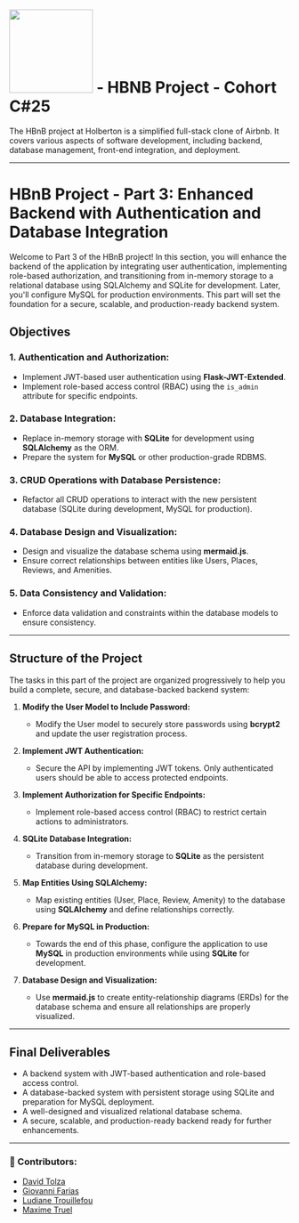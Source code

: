 # <img src="https://cdn.prod.website-files.com/6105315644a26f77912a1ada/63eea844ae4e3022154e2878_Holberton-p-800.png" width="150" /> - HBNB Project - Cohort C#25  
The HBnB project at Holberton is a simplified full-stack clone of Airbnb. It covers various aspects of software development, including backend, database management, front-end integration, and deployment.

---
# HBnB Project - Part 3: Enhanced Backend with Authentication and Database Integration

Welcome to Part 3 of the HBnB project! In this section, you will enhance the backend of the application by integrating user authentication, implementing role-based authorization, and transitioning from in-memory storage to a relational database using SQLAlchemy and SQLite for development. Later, you'll configure MySQL for production environments. This part will set the foundation for a secure, scalable, and production-ready backend system.

## Objectives

### 1. **Authentication and Authorization:**
   - Implement JWT-based user authentication using **Flask-JWT-Extended**.
   - Implement role-based access control (RBAC) using the `is_admin` attribute for specific endpoints.

### 2. **Database Integration:**
   - Replace in-memory storage with **SQLite** for development using **SQLAlchemy** as the ORM.
   - Prepare the system for **MySQL** or other production-grade RDBMS.

### 3. **CRUD Operations with Database Persistence:**
   - Refactor all CRUD operations to interact with the new persistent database (SQLite during development, MySQL for production).

### 4. **Database Design and Visualization:**
   - Design and visualize the database schema using **mermaid.js**.
   - Ensure correct relationships between entities like Users, Places, Reviews, and Amenities.

### 5. **Data Consistency and Validation:**
   - Enforce data validation and constraints within the database models to ensure consistency.

---

## Structure of the Project

The tasks in this part of the project are organized progressively to help you build a complete, secure, and database-backed backend system:

1. **Modify the User Model to Include Password:**
   - Modify the User model to securely store passwords using **bcrypt2** and update the user registration process.

2. **Implement JWT Authentication:**
   - Secure the API by implementing JWT tokens. Only authenticated users should be able to access protected endpoints.

3. **Implement Authorization for Specific Endpoints:**
   - Implement role-based access control (RBAC) to restrict certain actions to administrators.

4. **SQLite Database Integration:**
   - Transition from in-memory storage to **SQLite** as the persistent database during development.

5. **Map Entities Using SQLAlchemy:**
   - Map existing entities (User, Place, Review, Amenity) to the database using **SQLAlchemy** and define relationships correctly.

6. **Prepare for MySQL in Production:**
   - Towards the end of this phase, configure the application to use **MySQL** in production environments while using **SQLite** for development.

7. **Database Design and Visualization:**
   - Use **mermaid.js** to create entity-relationship diagrams (ERDs) for the database schema and ensure all relationships are properly visualized.

---

## Final Deliverables

- A backend system with JWT-based authentication and role-based access control.
- A database-backed system with persistent storage using SQLite and preparation for MySQL deployment.
- A well-designed and visualized relational database schema.
- A secure, scalable, and production-ready backend ready for further enhancements.

---

### 👤 Contributors:  
- [David Tolza](https://github.com/VidadTol)  
- [Giovanni Farias](https://github.com/ginftls)  
- [Ludiane Trouillefou](https://github.com/ludiane-tr)  
- [Maxime Truel](https://github.com/MaKSiiMe)
